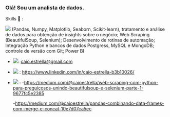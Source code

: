 ### Olá! Sou um analista de dados.

Skills :rocket: :

<img src="https://img.shields.io/badge/Python-3776AB?style=for-the-badge&logo=python&logoColor=white"/> (Pandas, Numpy, Matplotlib, Seaborn, Scikit-learn), tratamento e análise de dados para obtenção de insights sobre o negócio; Web Scraping (BeautifulSoup, Selenium); Desenvolvimento de
rotinas de automação; Integração Python e bancos de dados Postgress, MySQL e MongoDB; controle de versão com Git;
Power BI




- <img src="https://img.shields.io/badge/Gmail-D14836?style=for-the-badge&logo=gmail&logoColor=white"/>: caio.estrella@gmail.com
- <img src="https://img.shields.io/badge/LinkedIn-0077B5?style=for-the-badge&logo=linkedin&logoColor=white"/> : https://www.linkedin.com/in/caio-estrella-b3b10026/
- <img src="https://img.shields.io/badge/Medium-12100E?style=for-the-badge&logo=medium&logoColor=white"/>	: 
  -https://medium.com/@caioestrella/web-scraping-com-python-para-preguiçosos-unindo-beautifulsoup-e-selenium-parte-1-9677fc5e2385
  
  -https://medium.com/@caioestrella/pandas-combinando-data-frames-com-merge-e-concat-10e7d07ca5ec
<!--



-->

